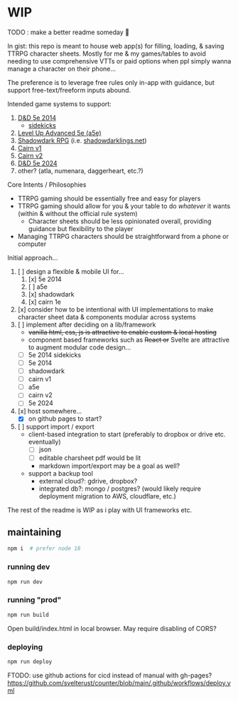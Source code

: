 # WIP

TODO : make a better readme someday 🙂

In gist: this repo is meant to house web app(s) for filling, loading, & saving TTRPG character sheets. Mostly for me & my games/tables to avoid needing to use comprehensive VTTs or paid options when ppl simply wanna manage a character on their phone...

The preference is to leverage free rules only in-app with guidance, but support free-text/freeform inputs abound.

Intended game systems to support:

1. [D&D 5e 2014](https://media.dndbeyond.com/compendium-images/srd/5.1/SRD_CC_v5.1.pdf)
   - [sidekicks](https://media.wizards.com/2018/dnd/downloads/UA_Sidekicks.pdf)
1. [Level Up Advanced 5e (a5e)](https://a5esrd.com/a5esrd)
1. [Shadowdark RPG](https://www.thearcanelibrary.com/products/shadowdark-rpg-quickstart-set-pdf?srsltid=AfmBOoo2tasd5Vmqw4pQUZeBqLUxPHC6KcsXaV30qGvyYOpLgMt2FQwu) (i.e. [shadowdarklings.net](https://shadowdarklings.net/characters#!))
1. [Cairn v1](https://cairnrpg.com/first-edition/cairn-srd/)
1. [Cairn v2](https://cairnrpg.com/second-edition/)
1. [D&D 5e 2024](https://media.dndbeyond.com/compendium-images/srd/5.2/SRD_CC_v5.2.1.pdf)
1. other? (atla, numenara, daggerheart, etc.?)

Core Intents / Philosophies

- TTRPG gaming should be essentially free and easy for players
- TTRPG gaming should allow for you & your table to do _whatever_ it wants (within & without the official rule system)
  - Character sheets should be less opinionated overall, providing guidance but flexibility to the player
- Managing TTRPG characters should be straightforward from a phone or computer

Initial approach...

1. [ ] design a flexible & mobile UI for...
   1. [x] 5e 2014
   1. [ ] a5e
   1. [x] shadowdark
   1. [x] cairn 1e
1. [x] consider how to be intentional with UI implementations to make character sheet data & components modular across systems
1. [ ] implement after deciding on a lib/framework
   - ~~vanilla html, css, js is attractive to enable custom & local hosting~~
   - component based frameworks such as ~~React or~~ Svelte are attractive to augment modular code design...
   - [ ] 5e 2014 sidekicks
   - [ ] 5e 2014
   - [ ] shadowdark
   - [ ] cairn v1
   - [ ] a5e
   - [ ] cairn v2
   - [ ] 5e 2024
1. [x] host somewhere...
   - [x] on github pages to start?
1. [ ] support import / export
   - client-based integration to start (preferably to dropbox or drive etc. eventually)
     - [ ] json
     - [ ] editable charsheet pdf would be lit
     - markdown import/export may be a goal as well?
   - support a backup tool
     - external cloud?: gdrive, dropbox?
     - integrated db?: mongo / postgres? (would likely require deployment migration to AWS, cloudflare, etc.)

The rest of the readme is WIP as i play with UI frameworks etc.

## maintaining

```bash
npm i  # prefer node 18
```

### running dev

```bash
npm run dev
```

### running "prod"

```bash
npm run build
```

Open build/index.html in local browser. May require disabling of CORS?

### deploying

```bash
npm run deploy
```

FTODO: use github actions for cicd instead of manual with gh-pages?
https://github.com/svelterust/counter/blob/main/.github/workflows/deploy.yml

